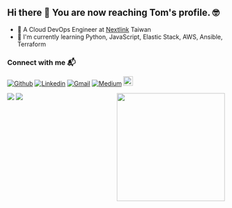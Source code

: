 ## Hi there 👋 You are now reaching Tom's profile. 🤓
- 🔭 A Cloud DevOps Engineer at [Nextlink](https://www.linkedin.com/company/nextlink-technology-co.-ltd./) Taiwan
- 🌱 I'm currently learning Python, JavaScript, Elastic Stack, AWS, Ansible, Terraform

### Connect with me 📬
[![Github](https://img.shields.io/badge/-Github-000?style=flat&logo=Github&logoColor=white)](https://github.com/ChenTsungYu)
[![Linkedin](https://img.shields.io/badge/-LinkedIn-blue?style=flat&logo=Linkedin&logoColor=white)](https://www.linkedin.com/in/tom-chen-1012/)
[![Gmail](https://img.shields.io/badge/-Gmail-c14438?style=flat&logo=Gmail&logoColor=white)](mailto:z3337059@gmail.com)
[![Medium](https://img.shields.io/badge/-Medium-232f3e?style=flat&logo=Medium&logoColor=white)](https://medium.com/@z3337059)
[<img src="https://img.shields.io/github/followers/ChenTsungYu?label=follow&style=social" height="22" title="Follow me" />](https://github.com/ChenTsungYu)

<img align= "right" width= "250" src= "https://pa1.narvii.com/6580/8098c6e9207376889eeb0532d9f5a0723c4d73f5_hq.gif"/>
<div>
  <img src="https://github-readme-stats.vercel.app/api/top-langs/?username=ChenTsungYu&show_icons=true&langs_count=30&layout=compact&include_all_commits=true&count_private=true&bg_color=232f3e&title_color=fff&text_color=fff&hide=jupyter%20notebook,css,html,hack,%23">

  <img src="https://github-readme-stats.vercel.app/api?username=ChenTsungYu&show_icons=true&line_height=20&count_private=true&bg_color=232f3e&title_color=ec912d&text_color=fff&icon_color=ec912d">
</div>

<!--
**ChenTsungYu/ChenTsungYu** is a ✨ _special_ ✨ repository because its `README.md` (this file) appears on your GitHub profile.

Here are some ideas to get you started:

- 🔭 I’m currently working on ...
- 🌱 I’m currently learning ...
- 👯 I’m looking to collaborate on ...
- 🤔 I’m looking for help with ...
- 💬 Ask me about ...
- 📫 How to reach me: ...
- 😄 Pronouns: ...
- ⚡ Fun fact: ...
-->
